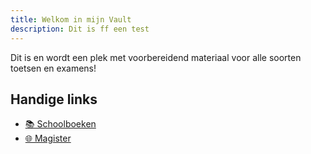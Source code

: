 ```yaml
---
title: Welkom in mijn Vault
description: Dit is ff een test
---
```

Dit is en wordt een plek met voorbereidend materiaal voor alle soorten toetsen en examens!
## Handige links
- [📚 Schoolboeken](https://mondialcollege-my.sharepoint.com/:f:/g/personal/bramleisink_edu_mondialcollege_nl/EuU5aLJIszJAkU4yWAq85SMBkgLlBW0nOM7ckuABQ8ZIhw?e=c3kpdS)
- [🌐 Magister](https://mondial.magister.net)